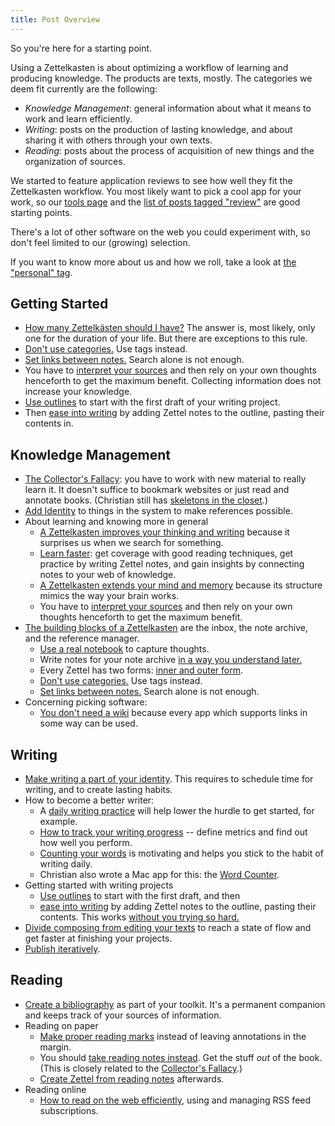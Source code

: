 ```yaml
---
title: Post Overview
---
```


So you're here for a starting point.

Using a Zettelkasten is about optimizing a workflow of learning and producing knowledge. The products are texts, mostly. The categories we deem fit currently are the following:

* _Knowledge Management_:  general information about what it means to work and learn efficiently.
* _Writing_:  posts on the production of lasting knowledge, and about sharing it with others through your own texts.
* _Reading_:  posts about the process of acquisition of new things and the organization of sources.

We started to feature application reviews to see how well they fit the Zettelkasten workflow. You most likely want to pick a cool app for your work, so our [tools page](/tools/) and the [list of posts tagged "review"](/posts/tags/review) are good starting points.

There's a lot of other software on the web you could experiment with, so don't feel limited to our (growing) selection.

If you want to know more about us and how we roll, take a look at [the "personal" tag](/posts/tags/personal/).

## Getting Started

* [How many Zettelkästen should I have?](/posts/how-many-zettelkasten/) The answer is, most likely, only one for the duration of your life. But there are exceptions to this rule.
* [Don't use categories.](/posts/no-categories/) Use tags instead.
* [Set links between notes.](/posts/search-alone-is-not-enough) Search alone is not enough.
* You have to [interpret your sources](/posts/dont-rely-on-source-have-faith-in-yourself/) and then rely on your own thoughts henceforth to get the maximum benefit. Collecting information does not increase your knowledge.
* [Use outlines](/posts/how-i-use-outlines-to-write-any-text/) to start with the first draft of your writing project.
* Then [ease into writing](/posts/ease-into-writing/) by adding Zettel notes to the outline, pasting their contents in. 

## Knowledge Management

* [The Collector's Fallacy](/posts/collectors-fallacy/): you have to work with new material to really learn it. It doesn't suffice to bookmark websites or just read and annotate books. (Christian still has [skeletons in the closet](/posts/collectors-fallacy-confession/).)
* [Add Identity](/posts/add-identity/) to things in the system to make references possible.
* About learning and knowing more in general
    * [A Zettelkasten improves your thinking and writing](/posts/zettelkasten-improves-thinking-writing/) because it surprises us when we search for something. 
    * [Learn faster](/posts/learn-faster-by-writing-zettel-notes/): get coverage with good reading techniques, get practice by writing Zettel notes, and gain insights by connecting notes to your web of knowledge.
    * [A Zettelkasten extends your mind and memory](/posts/extend-your-mind-and-memory-with-a-zettelkasten/) because its structure mimics the way your brain works.
    * You have to [interpret your sources](/posts/dont-rely-on-source-have-faith-in-yourself/) and then rely on your own thoughts henceforth to get the maximum benefit.
* [The building blocks of a Zettelkasten](/posts/zettelkasten-building-blocks/) are the inbox, the note archive, and the reference manager.
    * [Use a real notebook](/posts/use-real-notebook/) to capture thoughts.
    * Write notes for your note archive [in a way you understand later.](/posts/how-to-write-notes-you-can-understand/)
    * Every Zettel has two forms: [inner and outer form](/posts/zettel-nature-two-forms/).
    * [Don't use categories.](/posts/no-categories/) Use tags instead.
    * [Set links between notes.](/posts/search-alone-is-not-enough) Search alone is not enough.
* Concerning picking software:
    * [You don't need a wiki](/posts/you-dont-need-wiki/) because every app which supports links in some way can be used.
  
## Writing

* [Make writing a part of your identity](/posts/identity-schedule-serious-writing/). This requires to schedule time for writing, and to create lasting habits.
* How to become a better writer:
    * A [daily writing practice](/posts/useful-daily-writing-practice/) will help lower the hurdle to get started, for example.
    * [How to track your writing progress](/posts/how-to-track-writing-progress/) -- define metrics and find out how well you perform.
    * [Counting your words](/posts/count-your-words/) is motivating and helps you stick to the habit of writing daily.
    * Christian also wrote a Mac app for this: the [Word Counter](http://wordcounterapp.com/).
* Getting started with writing projects
    * [Use outlines](/posts/how-i-use-outlines-to-write-any-text/) to start with the first draft, and then
    * [ease into writing](/posts/ease-into-writing/) by adding Zettel notes to the outline, pasting their contents. This works [without you trying so hard.](/posts/write-book-without-even-trying-so-hard/)
* [Divide composing from editing your texts](/posts/writing-composing-revising/) to reach a state of flow and get faster at finishing your projects.
* [Publish iteratively](/posts/publish-iteratively/).

## Reading

* [Create a bibliography](/posts/bibliography-zettelkasten/) as part of your toolkit. It's a permanent companion and keeps track of your sources of information.
* Reading on paper
    * [Make proper reading marks](/posts/making-proper-marks-in-books/) instead of leaving annotations in the margin.
    * You should [take reading notes instead](/posts/reading-putting-it-all-together/). Get the stuff _out_ of the book. (This is closely related to the [Collector's Fallacy](/posts/collectors-fallacy/).)
    * [Create Zettel from reading notes](/posts/create-zettel-from-reading-notes/) afterwards.
* Reading online
    * [How to read on the web efficiently](/posts/reading-web-rss-note-taking/), using and managing RSS feed subscriptions.

